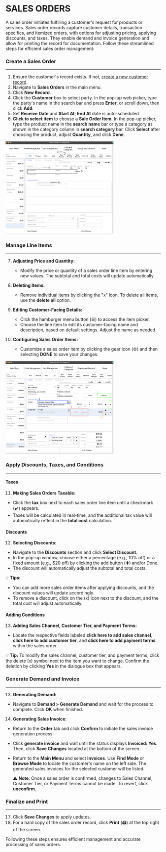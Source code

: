 # SALES ORDERS

A sales order initiates fulfilling a customer's request for products or services. Sales order records capture customer details, transaction specifics, and itemized orders, with options for adjusting pricing, applying discounts, and taxes. They enable demand and invoice generation and allow for printing the record for documentation. Follow these streamlined steps for efficient sales order management:
### **Create a Sales Order**
___
1. Ensure the customer's record exists. If not, [create a new customer record](https://github.com/Fx-Professional-Services/HorizonDocs/blob/sales_order/Horizon%20User%20Guide/03%20Customers/Create%20a%20New%20Customer%20Record.md).
2. Navigate to **Sales Orders** in the main menu. 
3. Click **New Record**. 
4. Click the **Customer** box to select party. In the pop-up web picker, type the party's name in the search bar and press **Enter**, or scroll down, then click **Add**.
5. Set **Receive** **Date** and **Start At**; **End At** date is auto-scheduled.
6. **Click to select item** to choose a **Sale Order Item**. In the pop-up picker, type the product name in the **search nam**e bar or type a category as shown in the category column in **search category** bar. Click **Select** after choosing the product, adjust **Quantity**, and click **Done**. 

<img src="https://github.com/Fx-Professional-Services/HorizonDocs/blob/sales_order/Horizon%20User%20Guide/00%20Assets/01_create_sales_orders.png" width="350" height="300">

### **Manage Line Items**
___

7. **Adjusting Price and Quantity:**
    
    - Modify the price or quantity of a sales order line item by entering new values. The subtotal and total costs will update automatically.
8. **Deleting Items:**
    
    - Remove individual items by clicking the "x" icon. To delete all items, use the **delete all** option.
9. **Editing Customer-Facing Details:**
    
    - Click the hamburger menu button (☰) to access the item picker.
    - Choose the line item to edit its customer-facing name and description, based on default settings. Adjust the name as needed.
10. **Configuring Sales Order Items:**
    
    - Customize a sales order item by clicking the gear icon (⚙️) and then selecting **DONE** to save your changes.

<img src="https://github.com/Fx-Professional-Services/HorizonDocs/blob/sales_order/Horizon%20User%20Guide/00%20Assets/03_sales_order_manage_line_items.png" width="350" height="300">

### **Apply Discounts, Taxes, and Conditions**
___
#### Taxes

11. **Making Sales Orders Taxable:**

- Click the **tax** box next to each sales order line item until a checkmark (✔️) appears.
- Taxes will be calculated in real-time, and the additional tax value will automatically reflect in the **total cost** calculation.
#### Discounts

12. **Selecting Discounts:**

- Navigate to the **Discounts** section and click **Select Discount**.
- In the pop-up window, choose either a percentage (e.g., 10% off) or a fixed amount (e.g., $20 off) by clicking the add button (✚) and/or Done.
- The discount will automatically adjust the subtotal and total costs.

💡 **Tips:**

- You can add more sales order items after applying discounts, and the discount values will update accordingly.
- To remove a discount, click on the (x) icon next to the discount, and the total cost will adjust automatically.

#### Adding Conditions

13. **Adding Sales Channel, Customer Tier, and Payment Terms:**

- Locate the respective fields labeled **click here to add sales channel**, **click here to add customer tier**, and **click here to add payment terms** within the sales order.

💡 **Tip:** To modify the sales channel, customer tier, and payment terms, click the delete (x) symbol next to the item you want to change. Confirm the deletion by clicking **Yes** in the dialogue box that appears.
### **Generate Demand and Invoice**
___
13. **Generating Demand:**

- Navigate to **Demand > Generate Demand** and wait for the process to complete. Click **OK** when finished.

14. **Generating Sales Invoice:**

- Return to the **Order** tab and click **Confirm** to initiate the sales invoice generation process.

- Click **generate invoice** and wait until the status displays **Invoiced: Yes**. Then, click **Save Changes** located at the bottom of the screen.

- Return to the **Main Menu** and select **Invoices**. Use **Find Mode** or **Browse Mode** to locate the customer's name on the left side. The generated sales invoices for the selected customer will be listed.

	⚠️ **Note**: Once a sales order is confirmed, changes to Sales Channel, Customer Tier, or Payment Terms cannot be made. To revert, click **unconfirm**.
### **Finalize and Print**
_____
17. Click **Save Changes** to apply updates.
18. For a hard copy of the sales order record, click **Print** (🖨️) at the top right of the screen.

Following these steps ensures efficient management and accurate processing of sales orders.